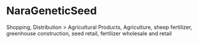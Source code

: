 # NaraGeneticSeed
Shopping, Distribution > Agricultural Products, Agriculture, sheep fertilizer, greenhouse construction, seed retail, fertilizer wholesale and retail
